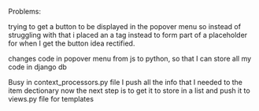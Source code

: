 Problems:

trying to get a button to be displayed in the popover menu
so instead of struggling with that i placed an a tag instead
to form part of a placeholder for when I get the button idea
rectified.

changes code in popover menu from js to python, so that I can store all my code in django db

Busy in context_processors.py file
I push all the info that I needed to the item dectionary
now the next step is to get it to store in a list
and push it to views.py file for templates
